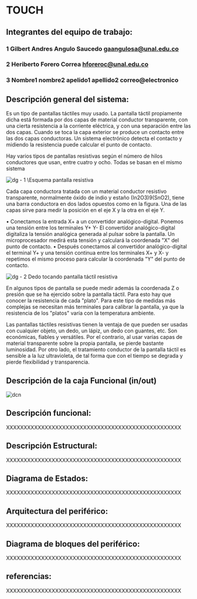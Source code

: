 # TOUCH

## Integrantes del equipo de trabajo:

### 1 Gilbert Andres Angulo Saucedo gaangulosa@unal.edu.co

### 2 Heriberto Forero Correa hforeroc@unal.edu.co

### 3 Nombre1 nombre2 apelido1 apellido2 correo@electronico


## Descripción general del sistema: 

Es un tipo de pantallas táctiles muy usado. La pantalla táctil propiamente dicha está formada por dos capas de material conductor transparente, con una cierta resistencia a la corriente eléctrica, y con una separación entre las dos capas. Cuando se toca la capa exterior se produce un contacto entre las dos capas conductoras. Un sistema electrónico detecta el contacto y midiendo la resistencia puede calcular el punto de contacto.

Hay varios tipos de pantallas resistivas según el número de hilos conductores que usan, entre cuatro y ocho. Todas se basan en el mismo sistema

![dg - 1](https://user-images.githubusercontent.com/14281085/30242353-8e0081bc-955a-11e7-9235-ed86b76143a0.png)
\\Esquema pantalla resistiva

Cada capa conductora tratada con un material conductor resistivo transparente, normalmente óxido de indio y estaño (In2O3)9(SnO2), tiene una barra conductora en dos lados opuestos como en la figura. Una de las capas sirve para medir la posición en el eje X y la otra en el eje Y.

•	Conectamos la entrada X+ a un convertidor analógico-digital. Ponemos una tensión entre los terminales Y+ Y- El convertidor analógico-digital digitaliza la tensión analógica generada al pulsar sobre la pantalla. Un microprocesador medirá esta tensión y calculará la coordenada "X" del punto de contacto.
•	Después conectamos al convertidor analógico-digital el terminal Y+ y una tensión continua entre los terminales X+ y X- y repetimos el mismo proceso para calcular la coordenada "Y" del punto de contacto.

![dg - 2](https://user-images.githubusercontent.com/14281085/30242372-e5f8c06e-955a-11e7-94c7-d04a945a26d1.png)
Dedo tocando pantalla táctil resistiva

En algunos tipos de pantalla se puede medir además la coordenada Z o presión que se ha ejercido sobre la pantalla táctil. Para esto hay que conocer la resistencia de cada "plato". Para este tipo de medidas más complejas se necesitan más terminales para calibrar la pantalla, ya que la resistencia de los "platos" varía con la temperatura ambiente.

Las pantallas táctiles resistivas tienen la ventaja de que pueden ser usadas con cualquier objeto, un dedo, un lápiz, un dedo con guantes, etc. Son económicas, fiables y versátiles. Por el contrario, al usar varias capas de material transparente sobre la propia pantalla, se pierde bastante luminosidad. Por otro lado, el tratamiento conductor de la pantalla táctil es sensible a la luz ultravioleta, de tal forma que con el tiempo se degrada y pierde flexibilidad y transparencia.


## Descripción de la caja Funcional  (in/out)



![dcn](https://user-images.githubusercontent.com/14281085/30242388-1ddc93e8-955b-11e7-86b4-6c1f804daaa5.png)


## Descripción funcional:

XXXXXXXXXXXXXXXXXXXXXXXXXXXXXXXXXXXXXXXXXXXXXXXXXX

## Descripción Estructural:

XXXXXXXXXXXXXXXXXXXXXXXXXXXXXXXXXXXXXXXXXXXXXXXXXX

## Diagrama de Estados:

XXXXXXXXXXXXXXXXXXXXXXXXXXXXXXXXXXXXXXXXXXXXXXXXXX

## Arquitectura del periférico:

XXXXXXXXXXXXXXXXXXXXXXXXXXXXXXXXXXXXXXXXXXXXXXXXXX

## Diagrama de bloques del periférico:

XXXXXXXXXXXXXXXXXXXXXXXXXXXXXXXXXXXXXXXXXXXXXXXXXX

## referencias:

XXXXXXXXXXXXXXXXXXXXXXXXXXXXXXXXXXXXXXXXXXXXXXXXXX

